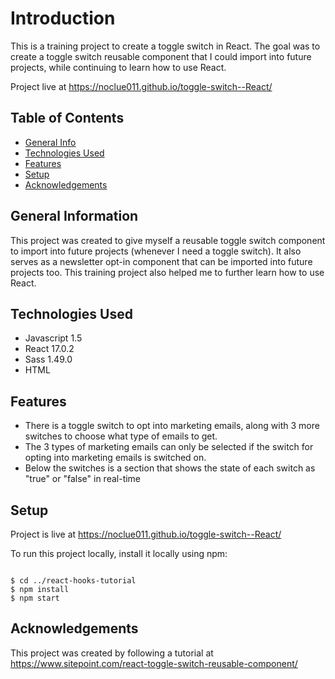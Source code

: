# Introduction
This is a training project to create a toggle switch in React. The goal was to create a toggle switch reusable component that I could import into future projects, while continuing to learn how to use React.

Project live at https://noclue011.github.io/toggle-switch--React/


## Table of Contents
* [General Info](#general-information)
* [Technologies Used](#technologies-used)
* [Features](#features)
* [Setup](#setup)
* [Acknowledgements](#acknowledgements)


## General Information
This project was created to give myself a reusable toggle switch component to import into future projects (whenever I need a toggle switch). It also serves as a newsletter opt-in component that can be imported into future projects too. This training project also helped me to further learn how to use React.

## Technologies Used
* Javascript 1.5
* React 17.0.2
* Sass 1.49.0
* HTML


## Features
* There is a toggle switch to opt into marketing emails, along with 3 more switches to choose what type of emails to get.
* The 3 types of marketing emails can only be selected if the switch for opting into marketing emails is switched on.
* Below the switches is a section that shows the state of each switch as "true" or "false" in real-time


## Setup
Project is live at https://noclue011.github.io/toggle-switch--React/

To run this project locally, install it locally using npm:

~~~

$ cd ../react-hooks-tutorial
$ npm install
$ npm start

~~~

## Acknowledgements
This project was created by following a tutorial at https://www.sitepoint.com/react-toggle-switch-reusable-component/
